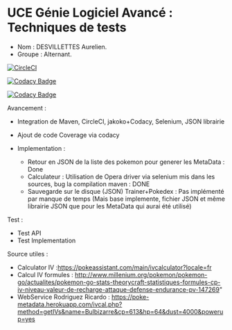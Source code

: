 # UCE Génie Logiciel Avancé : Techniques de tests


- Nom : DESVILLETTES Aurelien.
- Groupe : Alternant.

[![CircleCI](https://circleci.com/gh/AurelienDE/ceri-m1-test.svg?style=svg)](https://circleci.com/gh/AurelienDE/ceri-m1-test)

[![Codacy Badge](https://api.codacy.com/project/badge/Grade/d661323e496140c68f8a7a279ba2efc6)](https://www.codacy.com/app/AurelienDE/ceri-m1-test?utm_source=github.com&amp;utm_medium=referral&amp;utm_content=AurelienDE/ceri-m1-test&amp;utm_campaign=Badge_Grade)

[![Codacy Badge](https://api.codacy.com/project/badge/Coverage/d661323e496140c68f8a7a279ba2efc6)](https://www.codacy.com/app/AurelienDE/ceri-m1-test?utm_source=github.com&utm_medium=referral&utm_content=AurelienDE/ceri-m1-test&utm_campaign=Badge_Coverage)

Avancement :
- Integration de Maven, CircleCI, jakoko+Codacy, Selenium, JSON librairie
- Ajout de code Coverage via codacy

- Implementation :
  - Retour en JSON de la liste des pokemon pour generer les MetaData : Done
  - Calculateur : Utilisation de Opera driver via selenium mis dans les sources, bug la compilation maven : DONE
  - Sauvegarde sur le disque (JSON) Trainer+Pokedex : Pas implémenté par manque de temps (Mais base implemente, fichier JSON et même librairie JSON que pour les MetaData qui aurai été utilisé)

Test :
  - Test API
  - Test Implementation


Source utiles : 

- Calculator IV  :https://pokeassistant.com/main/ivcalculator?locale=fr
- Calcul IV formules : http://www.millenium.org/pokemon/pokemon-go/actualites/pokemon-go-stats-theorycraft-statistiques-formules-cp-iv-niveau-valeur-de-recharge-attaque-defense-endurance-pv-147269" 
- WebService Rodriguez Ricardo : https://poke-metadata.herokuapp.com/ivcal.php?method=getIVs&name=Bulbizarre&cp=613&hp=64&dust=4000&powerup=yes
	

